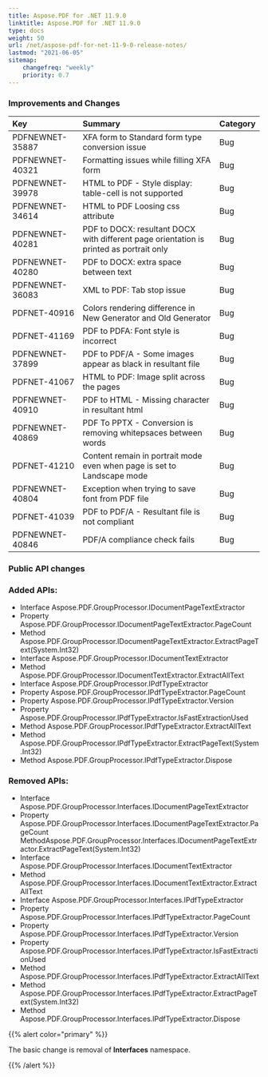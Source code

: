 ```yaml
---
title: Aspose.PDF for .NET 11.9.0
linktitle: Aspose.PDF for .NET 11.9.0
type: docs
weight: 50
url: /net/aspose-pdf-for-net-11-9-0-release-notes/
lastmod: "2021-06-05"
sitemap:
    changefreq: "weekly"
    priority: 0.7
---
```


### **Improvements and Changes**

|**Key**|**Summary**|**Category**|
| :- | :- | :- |
|PDFNEWNET-35887|XFA form to Standard form type conversion issue|Bug|
|PDFNEWNET-40321|Formatting issues while filling XFA form|Bug|
|PDFNEWNET-39978|HTML to PDF - Style display: table-cell is not supported|Bug|
|PDFNEWNET-34614|HTML to PDF Loosing css attribute|Bug|
|PDFNEWNET-40281|PDF to DOCX: resultant DOCX with different page orientation is printed as portrait only|Bug|
|PDFNEWNET-40280|PDF to DOCX: extra space between text|Bug|
|PDFNEWNET-36083|XML to PDF: Tab stop issue|Bug|
|PDFNET-40916|Colors rendering difference in New Generator and Old Generator|Bug|
|PDFNET-41169|PDF to PDFA: Font style is incorrect|Bug|
|PDFNEWNET-37899|PDF to PDF/A - Some images appear as black in resultant file|Bug|
|PDFNET-41067|HTML to PDF: Image split across the pages|Bug|
|PDFNEWNET-40910|PDF to HTML - Missing character in resultant html|Bug|
|PDFNEWNET-40869|PDF To PPTX - Conversion is removing whitepsaces between words|Bug|
|PDFNET-41210|Content remain in portrait mode even when page is set to Landscape mode|Bug|
|PDFNEWNET-40804|Exception when trying to save font from PDF file|Bug|
|PDFNET-41039|PDF to PDF/A - Resultant file is not compliant|Bug|
|PDFNEWNET-40846|PDF/A compliance check fails|Bug|
### **Public API changes**
### **Added APIs:**
- Interface Aspose.PDF.GroupProcessor.IDocumentPageTextExtractor
- Property Aspose.PDF.GroupProcessor.IDocumentPageTextExtractor.PageCount
- Method Aspose.PDF.GroupProcessor.IDocumentPageTextExtractor.ExtractPageText(System.Int32)
- Interface Aspose.PDF.GroupProcessor.IDocumentTextExtractor
- Method Aspose.PDF.GroupProcessor.IDocumentTextExtractor.ExtractAllText
- Interface Aspose.PDF.GroupProcessor.IPdfTypeExtractor
- Property Aspose.PDF.GroupProcessor.IPdfTypeExtractor.PageCount
- Property Aspose.PDF.GroupProcessor.IPdfTypeExtractor.Version
- Property Aspose.PDF.GroupProcessor.IPdfTypeExtractor.IsFastExtractionUsed
- Method Aspose.PDF.GroupProcessor.IPdfTypeExtractor.ExtractAllText
- Method Aspose.PDF.GroupProcessor.IPdfTypeExtractor.ExtractPageText(System.Int32)
- Method Aspose.PDF.GroupProcessor.IPdfTypeExtractor.Dispose
### **Removed APIs:**
- Interface Aspose.PDF.GroupProcessor.Interfaces.IDocumentPageTextExtractor
- Property Aspose.PDF.GroupProcessor.Interfaces.IDocumentPageTextExtractor.PageCount 
MethodAspose.PDF.GroupProcessor.Interfaces.IDocumentPageTextExtractor.ExtractPageText(System.Int32) 
- Interface Aspose.PDF.GroupProcessor.Interfaces.IDocumentTextExtractor
- Method Aspose.PDF.GroupProcessor.Interfaces.IDocumentTextExtractor.ExtractAllText
- Interface Aspose.PDF.GroupProcessor.Interfaces.IPdfTypeExtractor
- Property Aspose.PDF.GroupProcessor.Interfaces.IPdfTypeExtractor.PageCount
- Property Aspose.PDF.GroupProcessor.Interfaces.IPdfTypeExtractor.Version
- Property Aspose.PDF.GroupProcessor.Interfaces.IPdfTypeExtractor.IsFastExtractionUsed
- Method Aspose.PDF.GroupProcessor.Interfaces.IPdfTypeExtractor.ExtractAllText
- Method Aspose.PDF.GroupProcessor.Interfaces.IPdfTypeExtractor.ExtractPageText(System.Int32)
- Method Aspose.PDF.GroupProcessor.Interfaces.IPdfTypeExtractor.Dispose

{{% alert color="primary" %}}

The basic change is removal of **Interfaces** namespace.

{{% /alert %}}
